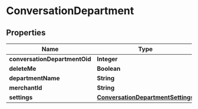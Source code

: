 
# ConversationDepartment

## Properties
Name | Type | Description | Notes
------------ | ------------- | ------------- | -------------
**conversationDepartmentOid** | **Integer** |  |  [optional]
**deleteMe** | **Boolean** |  |  [optional]
**departmentName** | **String** |  |  [optional]
**merchantId** | **String** |  |  [optional]
**settings** | [**ConversationDepartmentSettings**](ConversationDepartmentSettings.md) |  |  [optional]



